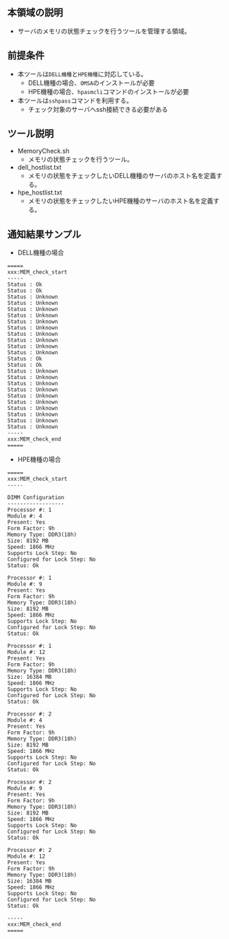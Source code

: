 ## 本領域の説明
* サーバのメモリの状態チェックを行うツールを管理する領域。

## 前提条件
* 本ツールは`DELL機種`と`HPE機種`に対応している。
	* DELL機種の場合、`OMSA`のインストールが必要
	* HPE機種の場合、`hpasmcli`コマンドのインストールが必要
* 本ツールは`sshpass`コマンドを利用する。
	* チェック対象のサーバへssh接続できる必要がある

## ツール説明
* MemoryCheck.sh
	* メモリの状態チェックを行うツール。
* dell_hostlist.txt
	* メモリの状態をチェックしたいDELL機種のサーバのホスト名を定義する。
* hpe_hostlist.txt
	* メモリの状態をチェックしたいHPE機種のサーバのホスト名を定義する。

## 通知結果サンプル
* DELL機種の場合

```
=====
xxx:MEM_check_start
-----
Status : Ok
Status : Ok
Status : Unknown
Status : Unknown
Status : Unknown
Status : Unknown
Status : Unknown
Status : Unknown
Status : Unknown
Status : Unknown
Status : Unknown
Status : Unknown
Status : Ok
Status : Ok
Status : Unknown
Status : Unknown
Status : Unknown
Status : Unknown
Status : Unknown
Status : Unknown
Status : Unknown
Status : Unknown
Status : Unknown
Status : Unknown
-----
xxx:MEM_check_end
=====

```

* HPE機種の場合

```
=====
xxx:MEM_check_start
-----

DIMM Configuration
------------------
Processor #: 1
Module #: 4
Present: Yes
Form Factor: 9h
Memory Type: DDR3(18h)
Size: 8192 MB
Speed: 1866 MHz
Supports Lock Step: No
Configured for Lock Step: No
Status: Ok

Processor #: 1
Module #: 9
Present: Yes
Form Factor: 9h
Memory Type: DDR3(18h)
Size: 8192 MB
Speed: 1866 MHz
Supports Lock Step: No
Configured for Lock Step: No
Status: Ok

Processor #: 1
Module #: 12
Present: Yes
Form Factor: 9h
Memory Type: DDR3(18h)
Size: 16384 MB
Speed: 1866 MHz
Supports Lock Step: No
Configured for Lock Step: No
Status: Ok

Processor #: 2
Module #: 4
Present: Yes
Form Factor: 9h
Memory Type: DDR3(18h)
Size: 8192 MB
Speed: 1866 MHz
Supports Lock Step: No
Configured for Lock Step: No
Status: Ok

Processor #: 2
Module #: 9
Present: Yes
Form Factor: 9h
Memory Type: DDR3(18h)
Size: 8192 MB
Speed: 1866 MHz
Supports Lock Step: No
Configured for Lock Step: No
Status: Ok

Processor #: 2
Module #: 12
Present: Yes
Form Factor: 9h
Memory Type: DDR3(18h)
Size: 16384 MB
Speed: 1866 MHz
Supports Lock Step: No
Configured for Lock Step: No
Status: Ok

-----
xxx:MEM_check_end
=====
```